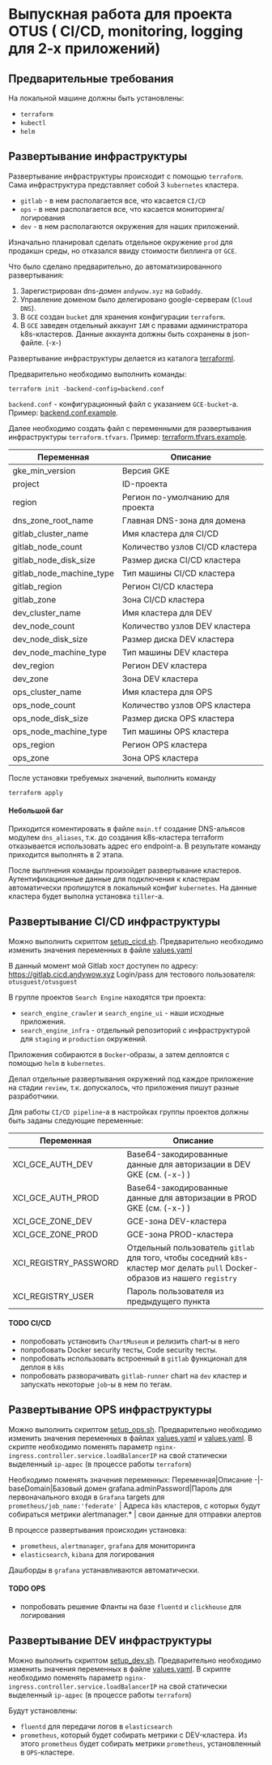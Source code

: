 # Выпускная работа для проекта OTUS ( CI/CD, monitoring, logging для 2-х приложений)

## Предварительные требования

На локальной машине должны быть установлены:
- `terraform`
- `kubectl`
- `helm`

## Развертывание инфраструктуры

Развертывание инфраструктуры происходит с помощью `terraform`. Сама
инфраструктура представляет собой 3 `kubernetes` кластера.
- `gitlab` - в нем располагается все, что касается `CI/CD`
- `ops` - в нем располагается все, что касается мониторинга/логирования
- `dev` - в нем располагаются окружения для наших приложений.

Изначально планировал сделать отдельное окружение `prod` для продакшн среды, но
отказался ввиду стоимости биллинга от `GCE`.

Что было сделано предварительно, до автоматизированного развертывания:

1. Зарегистрирован dns-домен `andywow.xyz` на `GoDaddy`.
2. Управление доменом было делегировано google-серверам (`Cloud DNS`).
3. В `GCE` создан `bucket` для хранения конфигурации `terraform`.
4. В `GCE` заведен отдельный аккаунт `IAM` с правами администратора
k8s-кластеров. Данные аккаунта должны быть сохранены в json-файле. (-x-)

Развертывание инфраструктуры делается из каталога [terraforml](./terraform).

Предварительно необходимо выполнить команды:
```
terraform init -backend-config=backend.conf
```
`backend.conf` - конфигурационный файл с указанием `GCE-bucket`-а.
Пример: [backend.conf.example](./terraform/backend.conf.example).

Далее необходимо создать файл с переменными для развертывания инфраструктуры
`terraform.tfvars`. Пример:
[terraform.tfvars.example](./terraform/terraform.tfvars.example).

Переменная|Описание
-|-
gke_min_version|Версия GKE
project|ID-проекта
region|Регион по-умолчанию для проекта
dns_zone_root_name|Главная DNS-зона для домена
gitlab_cluster_name|Имя кластера для CI/CD
gitlab_node_count|Количество узлов CI/CD кластера
gitlab_node_disk_size|Размер диска CI/CD кластера
gitlab_node_machine_type|Тип машины CI/CD кластера
gitlab_region|Регион CI/CD кластера
gitlab_zone|Зона CI/CD кластера
dev_cluster_name|Имя кластера для DEV
dev_node_count|Количество узлов DEV кластера
dev_node_disk_size|Размер диска DEV кластера
dev_node_machine_type|Тип машины DEV кластера
dev_region|Регион DEV кластера
dev_zone|Зона DEV кластера
ops_cluster_name|Имя кластера для OPS
ops_node_count|Количество узлов OPS кластера
ops_node_disk_size|Размер диска OPS кластера
ops_node_machine_type|Тип машины OPS кластера
ops_region|Регион OPS кластера
ops_zone|Зона OPS кластера

После установки требуемых значений, выполнить команду
```
terraform apply
```

#### Небольшой баг
Приходится коментировать в файле `main.tf` создание DNS-альясов модулем
`dns_aliases`, т.к. до создания k8s-кластера terraform отказывается использовать
адрес его endpoint-а. В результате команду приходится выполнять в 2 этапа.

После выплнения команды произойдет развертывание кластеров. Аутентификационные
данные для подключения к кластерам автоматически пропишутся в локальный конфиг
`kubernetes`. На данные кластера будет выполна установка `tiller`-а.

## Развертывание CI/CD инфраструктуры

Можно выполнить скриптом [setup_cicd.sh](./kubernetes/scripts/setup_cicd.sh).
Предварительно необходимо изменить значения переменных в файле
[values.yaml](./kubernetes/charts/cicd/values.yaml)

В данный момент мой Gitlab хост доступен по адресу:
https://gitlab.cicd.andywow.xyz
Login/pass для тестового пользователя: `otusguest/otusguest`

В группе проектов `Search Engine` находятся три проекта:
- `search_engine_crawler` и `search_engine_ui` - наши исходные приложения.
- `search_engine_infra` - отдельный репозиторий с инфраструктурой для `staging`
и `production` окружений.

Приложения собираются в `Docker`-образы, а затем деплоятся с помощью `helm` в
`kubernetes`.

Делал отдельные развертывания окружений под каждое приложение на стадии `review`,
т.к. допускалось, что приложения пишут разные разработчики.

Для работы `CI/CD pipeline`-а в настройках группы проектов должны быть заданы
следующие переменные:

Переменная|Описание
-|-
XCI_GCE_AUTH_DEV|Base64-закодированные данные для авторизации в DEV GKE (см. (-x-) )
XCI_GCE_AUTH_PROD|Base64-закодированные данные для авторизации в PROD GKE (см. (-x-) )
XCI_GCE_ZONE_DEV|GCE-зона DEV-кластера
XCI_GCE_ZONE_PROD|GCE-зона PROD-кластера
XCI_REGISTRY_PASSWORD|Отдельный пользователь `gitlab` для того, чтобы соседний `k8s`-кластер мог делать `pull` Docker-образов из нашего `registry`
XCI_REGISTRY_USER|Пароль пользователя из предыдущего пункта


#### TODO CI/CD
- попробовать установить `ChartMuseum` и релизить chart-ы в него
- попробовать Docker security тесты, Code security тесты.
- попробовать использовать встроенный в `gitlab` функционал для деплоя в `k8s`
- попробовать разворачивать `gitlab-runner` chart на `dev` кластер и запускать
некоторые `job`-ы в нем по тегам.

## Развертывание OPS инфраструктуры

Можно выполнить скриптом [setup_ops.sh](./kubernetes/scripts/setup_ops.sh).
Предварительно необходимо изменить значения переменных в файлах
[values.yaml](./kubernetes/charts/monitoring/values.yaml) и
[values.yaml](./kubernetes/charts/efk/values.yaml).
В скрипте необходимо поменять параметр `nginx-ingress.controller.service.loadBalancerIP`
на свой статически выделенный `ip-адрес` (в процессе работы `terraform`)

Необходимо поменять значения переменных:
Переменная|Описание
-|-
baseDomain|Базовый домен
grafana.adminPassword|Пароль для первоначального входя в `Grafana`
targets для `prometheus/job_name:'federate'` | Адреса `k8s` кластеров, с которых будут собираться метрики
alertmanager.* | свои данные для отправки алертов

В процессе развертывания происходин установка:
- `prometheus`, `alertmanager`, `grafana` для мониторинга
- `elasticsearch`, `kibana` для логирования

Дашборды в `grafana` устанавливаются автоматически.

#### TODO OPS
- попробовать решение Фланты на базе `fluentd` и `clickhouse` для логирования

## Развертывание DEV инфраструктуры

Можно выполнить скриптом [setup_dev.sh](./kubernetes/scripts/setup_dev.sh).
Предварительно необходимо изменить значения переменных в файле
[values.yaml](./kubernetes/charts/monitoring/values.yaml).
В скрипте необходимо поменять параметр `nginx-ingress.controller.service.loadBalancerIP`
на свой статически выделенный `ip-адрес` (в процессе работы `terraform`)

Будут установлены:
- `fluentd` для передачи логов в `elasticsearch`
- `prometheus`, который будет собирать метрики с DEV-кластера. Из этого
`prometheus` будет собирать метрики `prometheus`, установленный в `OPS`-кластере.





